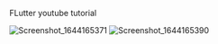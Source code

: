 FLutter youtube tutorial

![Screenshot_1644165371](https://user-images.githubusercontent.com/81443587/152691225-deccdbfb-c2af-41dd-9d18-8a4c0dfaf6e5.png)
![Screenshot_1644165390](https://user-images.githubusercontent.com/81443587/152691227-1f050133-e59b-48ed-a05c-7b7eeaf95d83.png)
